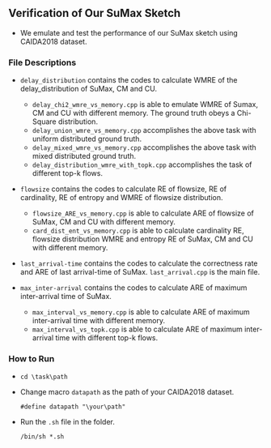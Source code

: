 ## Verification of Our SuMax Sketch

- We emulate and test the performance of our SuMax sketch using CAIDA2018 dataset.


### File Descriptions

- ``delay_distribution`` contains the codes to calculate WMRE of the delay_distribution of SuMax, CM and CU. 
	-  ``delay_chi2_wmre_vs_memory.cpp`` is able to emulate WMRE of Sumax, CM and CU with different memory. The ground truth obeys a Chi-Square distribution.
	- ``delay_union_wmre_vs_memory.cpp`` accomplishes the above task with uniform distributed ground truth. 
	- ``delay_mixed_wmre_vs_memory.cpp`` accomplishes the above task with mixed distributed ground truth.
	- ``delay_distribution_wmre_with_topk.cpp`` accomplishes the task of different top-k flows.

- ``flowsize`` contains the codes to calculate RE of flowsize, RE of cardinality, RE of entropy and WMRE of flowsize distribution. 
	- ``flowsize_ARE_vs_memory.cpp`` is able to calculate ARE of flowsize of SuMax, CM and CU with different memory.
	- ``card_dist_ent_vs_memory.cpp`` is able to calculate cardinality RE, flowsize distribution WMRE and entropy RE of SuMax, CM and CU with different memory.

- ``last_arrival-time`` contains the codes to calculate the correctness rate and ARE of last arrival-time of SuMax. ``last_arrival.cpp`` is the main file.

- ``max_inter-arrival`` contains the codes to calculate ARE of maximum inter-arrival time of SuMax. 
	- ``max_interval_vs_memory.cpp`` is able to calculate ARE of maximum inter-arrival time with different memory. 
	- ``max_interval_vs_topk.cpp`` is able to calculate ARE of maximum inter-arrival time with different top-k flows.

### How to Run
  - ``cd \task\path``
  
  - Change macro ``datapath`` as the path of your CAIDA2018 dataset. 
  
    ``#define datapath "\your\path"``
   
  - Run the ``.sh`` file in the folder. 
  
    ``/bin/sh *.sh``
